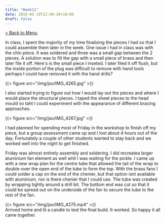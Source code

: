 ```yaml
---
title: "Week11"
date: 2019-05-19T22:48:20+10:00
draft: false
---
```

[< Back to Menu](/jso/)

In class, I spent the majority of my time finalising the pieces I had so that I could assemble them later in the week.  One issue I had in class was with the chin piece.  It was soldered and three was a small gap between the 2 pieces.  A solution was to fill the gap with a small piece of brass and then later file it off.  Here's is the small piece I inseted.  I later filed it off flush, but the inside portion of the plug was difficult to remove with hand tools perhaps I could have removed it with the hand drills?

{{< figure src="/img/jso/IMG_4265.jpg" >}}


I also started trying to figure out how I would lay out the pieces and where I would place the structural pieces.  I taped the sheet pieces to the head mould so taht I could experiment with the appearance of different bracing approaches.

{{< figure src="/img/jso/IMG_4267.jpg" >}}


I had planned for spending most of Friday in the workshop to finish off my piece, but a group assessment came up and I lost about 4 hours out of the day.  Fortunately a couple of other students wanted to stay back and we worked well into the night to get finished.

Friday was almost entirely assembly and soldering.  I did recreatea  larger aluminium fan element as well whil I was waiting for the pickle.  I came up with a new wrap plan for the centre tube that allowed the tail of the wrap to double-over the open end of the tube to form the top.  With the brass fans I could solder a cap on the end of the chenier, but that option isnt available with aluminium, nor is there chenier that I could use.  The tube was created by wrapping tightly around a drill bit. The bottom end was cut so that it could be spread out on the underside of the fan to secure the tube to the rest of the fan.
<br>
<div class="row">
    <div class="6u 12u$(medium)">
        {{< figure src="/img/jso/IMG_4275.mp4" >}}
    </div>
    <div class="6u 12u$(medium)">
        Arrived home and lit a candle to test the final build.  It worked.  So happy it all came together.
    </div>
</div>
